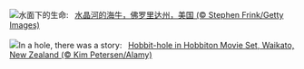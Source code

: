 ![](https://www.bing.com/th?id=OHR.CrystalManatee_ZH-CN7547286414_UHD.jpg&w=1000)水面下的生命:&nbsp;&ensp;[水晶河的海牛，佛罗里达州，美国 (© Stephen Frink/Getty Images)](https://www.bing.com/th?id=OHR.CrystalManatee_ZH-CN7547286414_UHD.jpg)
<br><br/>
![](https://www.bing.com/th?id=OHR.HobbitHole_EN-US1602468401_UHD.jpg&w=1000)In a hole, there was a story:&nbsp;&ensp;[Hobbit-hole in Hobbiton Movie Set, Waikato, New Zealand (© Kim Petersen/Alamy)](https://www.bing.com/th?id=OHR.HobbitHole_EN-US1602468401_UHD.jpg)
<br><br/>
